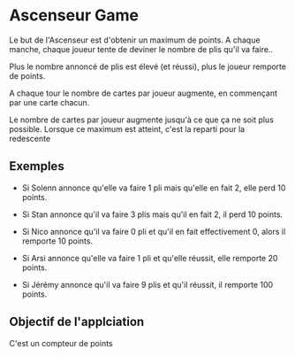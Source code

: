 # Ascenseur Game

Le but de l'Ascenseur est d'obtenir un maximum de points. A chaque manche, chaque joueur tente de deviner le nombre de plis qu'il va faire..

Plus le nombre annoncé de plis est élevé (et réussi), plus le joueur remporte de points.

A chaque tour le nombre de cartes par joueur augmente, en commençant par une carte chacun.

Le nombre de cartes par joueur augmente jusqu'à ce que ça ne soit plus possible. Lorsque ce maximum est atteint, c'est la reparti pour la redescente

## Exemples
- Si Solenn annonce qu'elle va faire 1 pli mais qu'elle en fait 2, elle perd 10 points.

- Si Stan annonce qu'il va faire 3 plis mais qu'il en fait 2, il perd 10 points.

- Si Nico annonce qu'il va faire 0 pli et qu'il en fait effectivement 0, alors il remporte 10 points.

- Si Arsi annonce qu'elle va faire 1 pli et qu'elle réussit, elle remporte 20 points.

- Si Jérémy annonce qu'il va faire 9 plis et qu'il réussit, il remporte 100 points.

## Objectif de l'applciation

C'est un compteur de points

 
